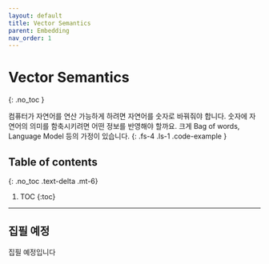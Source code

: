 ```yaml
---
layout: default
title: Vector Semantics
parent: Embedding
nav_order: 1
---
```


# Vector Semantics
{: .no_toc }

컴퓨터가 자연어를 연산 가능하게 하려면 자연어를 숫자로 바꿔줘야 합니다. 숫자에 자연어의 의미를 함축시키려면 어떤 정보를 반영해야 할까요. 크게 Bag of words, Language Model 등의 가정이 있습니다.
{: .fs-4 .ls-1 .code-example }

## Table of contents
{: .no_toc .text-delta .mt-6}

1. TOC
{:toc}

---

## 집필 예정

집필 예정입니다
